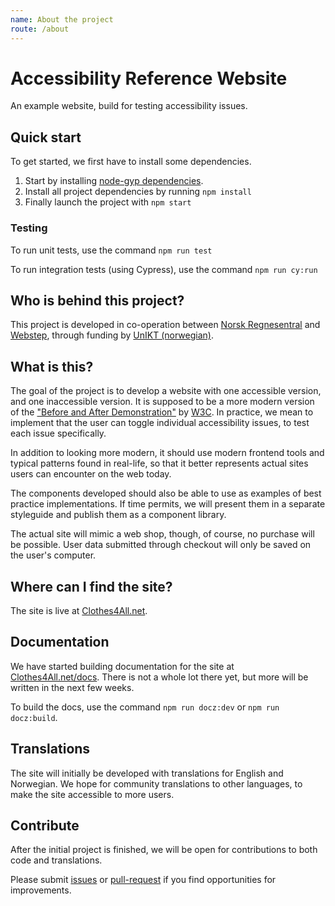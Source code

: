```yaml
---
name: About the project
route: /about
---
```


<h1>Accessibility Reference Website</h1>
<p>An example website, build for testing accessibility issues.</p>

<h2>Quick start</h2>
<p>To get started, we first have to install some dependencies.</p>
<ol>
    <li>Start by installing <a href="https://github.com/nodejs/node-gyp#installation">node-gyp dependencies</a>.</li>
    <li>Install all project dependencies by running <code>npm install</code></li>
    <li>Finally launch the project with <code>npm start</code></li>
</ol>

<h3>Testing</h3>
<p>To run unit tests, use the command <code>npm run test</code></p>
<p>To run integration tests (using Cypress), use the command <code>npm run cy:run</code></p>

<h2>Who is behind this project?</h2>

<p>This project is developed in co-operation between <a href="https://www.nr.no/">Norsk Regnesentral</a> and
<a href="https://www.webstep.com">Webstep</a>, through funding by <a href="https://www.bufdir.no/uu/UnIKT/">UnIKT (norwegian)</a>.</p>

<h2>What is this?</h2>
<p>The goal of the project is to develop a website with one accessible version, and one inaccessible version.
It is supposed to be a more modern version of the <a href="https://www.w3.org/WAI/demos/bad/">"Before and After Demonstration"</a> by <a href="https://www.w3.org/">W3C</a>.
In practice, we mean to implement that the user can toggle individual accessibility issues, to test each issue specifically.</p>

<p>In addition to looking more modern, it should use modern frontend tools and typical patterns found in real-life,
so that it better represents actual sites users can encounter on the web today.</p>

<p>The components developed should also be able to use as examples of best practice implementations.
If time permits, we will present them in a separate styleguide and publish them as a component library.</p>

<p>The actual site will mimic a web shop, though, of course, no purchase will be possible.
User data submitted through checkout will only be saved on the user's computer.</p>

<h2>Where can I find the site?</h2>
<p>The site is live at <a href="https://www.clothes4all.net">Clothes4All.net</a>.</p>

<h2>Documentation</h2>
<p>We have started building documentation for the site at <a href="https://www.clothes4all.net/docs">Clothes4All.net/docs</a>. There is not a whole lot there yet, but more will be written in the next few weeks.</p>
<p>To build the docs, use the command <code>npm run docz:dev</code> or <code>npm run docz:build</code>.</p>

<h2>Translations</h2>
<p>The site will initially be developed with translations for English and Norwegian.
We hope for community translations to other languages, to make the site accessible to more users.</p>

<h2>Contribute</h2>
<p>After the initial project is finished, we will be open for contributions to both code and translations.</p>

<p>Please submit <a href="https://github.com/it-vegard/a11y-reference-website/issues">issues</a> or
<a href="https://github.com/it-vegard/a11y-reference-website/pulls">pull-request</a> if you find opportunities for improvements.</p>
